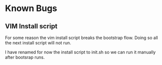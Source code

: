# Known Bugs

## VIM Install script

For some reason the vim install script breaks the bootstrap flow. Doing so all the next install script will not run.

I have renamed for now the install script to init.sh so we can run it manually after bootsrap runs.
